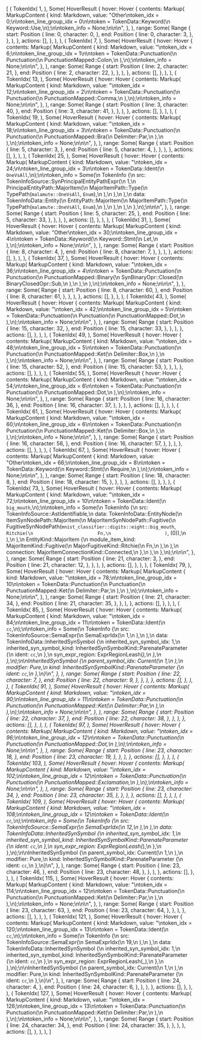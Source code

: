 [
    (
        TokenIdx(
            1,
        ),
        Some(
            HoverResult {
                hover: Hover {
                    contents: Markup(
                        MarkupContent {
                            kind: Markdown,
                            value: "Other\ntoken_idx = 0;\n\ntoken_line_group_idx = 0\n\ntoken = TokenData::Keyword(\n    Keyword::Use,\n);\n\ntoken_info = None;\n\n\n",
                        },
                    ),
                    range: Some(
                        Range {
                            start: Position {
                                line: 0,
                                character: 0,
                            },
                            end: Position {
                                line: 0,
                                character: 3,
                            },
                        },
                    ),
                },
                actions: [],
            },
        ),
    ),
    (
        TokenIdx(
            7,
        ),
        Some(
            HoverResult {
                hover: Hover {
                    contents: Markup(
                        MarkupContent {
                            kind: Markdown,
                            value: "\ntoken_idx = 6;\n\ntoken_line_group_idx = 1\n\ntoken = TokenData::Punctuation(\n    Punctuation(\n        PunctuationMapped::Colon,\n    ),\n);\n\ntoken_info = None;\n\n\n",
                        },
                    ),
                    range: Some(
                        Range {
                            start: Position {
                                line: 2,
                                character: 21,
                            },
                            end: Position {
                                line: 2,
                                character: 22,
                            },
                        },
                    ),
                },
                actions: [],
            },
        ),
    ),
    (
        TokenIdx(
            13,
        ),
        Some(
            HoverResult {
                hover: Hover {
                    contents: Markup(
                        MarkupContent {
                            kind: Markdown,
                            value: "\ntoken_idx = 12;\n\ntoken_line_group_idx = 2\n\ntoken = TokenData::Punctuation(\n    Punctuation(\n        PunctuationMapped::Comma,\n    ),\n);\n\ntoken_info = None;\n\n\n",
                        },
                    ),
                    range: Some(
                        Range {
                            start: Position {
                                line: 3,
                                character: 40,
                            },
                            end: Position {
                                line: 3,
                                character: 41,
                            },
                        },
                    ),
                },
                actions: [],
            },
        ),
    ),
    (
        TokenIdx(
            19,
        ),
        Some(
            HoverResult {
                hover: Hover {
                    contents: Markup(
                        MarkupContent {
                            kind: Markdown,
                            value: "\ntoken_idx = 18;\n\ntoken_line_group_idx = 3\n\ntoken = TokenData::Punctuation(\n    Punctuation(\n        PunctuationMapped::Bra(\n            Delimiter::Par,\n        ),\n    ),\n);\n\ntoken_info = None;\n\n\n",
                        },
                    ),
                    range: Some(
                        Range {
                            start: Position {
                                line: 5,
                                character: 3,
                            },
                            end: Position {
                                line: 5,
                                character: 4,
                            },
                        },
                    ),
                },
                actions: [],
            },
        ),
    ),
    (
        TokenIdx(
            25,
        ),
        Some(
            HoverResult {
                hover: Hover {
                    contents: Markup(
                        MarkupContent {
                            kind: Markdown,
                            value: "\ntoken_idx = 24;\n\ntoken_line_group_idx = 3\n\ntoken = TokenData::Ident(\n    `OneVsAll`,\n);\n\ntoken_info = Some(\n    TokenInfo {\n        src: TokenInfoSource::SynPrincipalEntityPathExpr(\n            1,\n            PrincipalEntityPath::MajorItem(\n                MajorItemPath::Type(\n                    TypePath(`malamute::OneVsAll`, `Enum`),\n                ),\n            ),\n        ),\n        data: TokenInfoData::Entity(\n            EntityPath::MajorItem(\n                MajorItemPath::Type(\n                    TypePath(`malamute::OneVsAll`, `Enum`),\n                ),\n            ),\n        ),\n    },\n);\n\n\n",
                        },
                    ),
                    range: Some(
                        Range {
                            start: Position {
                                line: 5,
                                character: 25,
                            },
                            end: Position {
                                line: 5,
                                character: 33,
                            },
                        },
                    ),
                },
                actions: [],
            },
        ),
    ),
    (
        TokenIdx(
            31,
        ),
        Some(
            HoverResult {
                hover: Hover {
                    contents: Markup(
                        MarkupContent {
                            kind: Markdown,
                            value: "Other\ntoken_idx = 30;\n\ntoken_line_group_idx = 4\n\ntoken = TokenData::Keyword(\n    Keyword::Stmt(\n        Let,\n    ),\n);\n\ntoken_info = None;\n\n\n",
                        },
                    ),
                    range: Some(
                        Range {
                            start: Position {
                                line: 8,
                                character: 4,
                            },
                            end: Position {
                                line: 8,
                                character: 7,
                            },
                        },
                    ),
                },
                actions: [],
            },
        ),
    ),
    (
        TokenIdx(
            37,
        ),
        Some(
            HoverResult {
                hover: Hover {
                    contents: Markup(
                        MarkupContent {
                            kind: Markdown,
                            value: "\ntoken_idx = 36;\n\ntoken_line_group_idx = 4\n\ntoken = TokenData::Punctuation(\n    Punctuation(\n        PunctuationMapped::Binary(\n            SynBinaryOpr::Closed(\n                BinaryClosedOpr::Sub,\n            ),\n        ),\n    ),\n);\n\ntoken_info = None;\n\n\n",
                        },
                    ),
                    range: Some(
                        Range {
                            start: Position {
                                line: 8,
                                character: 60,
                            },
                            end: Position {
                                line: 8,
                                character: 61,
                            },
                        },
                    ),
                },
                actions: [],
            },
        ),
    ),
    (
        TokenIdx(
            43,
        ),
        Some(
            HoverResult {
                hover: Hover {
                    contents: Markup(
                        MarkupContent {
                            kind: Markdown,
                            value: "\ntoken_idx = 42;\n\ntoken_line_group_idx = 5\n\ntoken = TokenData::Punctuation(\n    Punctuation(\n        PunctuationMapped::Dot,\n    ),\n);\n\ntoken_info = None;\n\n\n",
                        },
                    ),
                    range: Some(
                        Range {
                            start: Position {
                                line: 15,
                                character: 32,
                            },
                            end: Position {
                                line: 15,
                                character: 33,
                            },
                        },
                    ),
                },
                actions: [],
            },
        ),
    ),
    (
        TokenIdx(
            49,
        ),
        Some(
            HoverResult {
                hover: Hover {
                    contents: Markup(
                        MarkupContent {
                            kind: Markdown,
                            value: "\ntoken_idx = 48;\n\ntoken_line_group_idx = 5\n\ntoken = TokenData::Punctuation(\n    Punctuation(\n        PunctuationMapped::Ket(\n            Delimiter::Box,\n        ),\n    ),\n);\n\ntoken_info = None;\n\n\n",
                        },
                    ),
                    range: Some(
                        Range {
                            start: Position {
                                line: 15,
                                character: 52,
                            },
                            end: Position {
                                line: 15,
                                character: 53,
                            },
                        },
                    ),
                },
                actions: [],
            },
        ),
    ),
    (
        TokenIdx(
            55,
        ),
        Some(
            HoverResult {
                hover: Hover {
                    contents: Markup(
                        MarkupContent {
                            kind: Markdown,
                            value: "\ntoken_idx = 54;\n\ntoken_line_group_idx = 6\n\ntoken = TokenData::Punctuation(\n    Punctuation(\n        PunctuationMapped::Dot,\n    ),\n);\n\ntoken_info = None;\n\n\n",
                        },
                    ),
                    range: Some(
                        Range {
                            start: Position {
                                line: 16,
                                character: 36,
                            },
                            end: Position {
                                line: 16,
                                character: 37,
                            },
                        },
                    ),
                },
                actions: [],
            },
        ),
    ),
    (
        TokenIdx(
            61,
        ),
        Some(
            HoverResult {
                hover: Hover {
                    contents: Markup(
                        MarkupContent {
                            kind: Markdown,
                            value: "\ntoken_idx = 60;\n\ntoken_line_group_idx = 6\n\ntoken = TokenData::Punctuation(\n    Punctuation(\n        PunctuationMapped::Ket(\n            Delimiter::Box,\n        ),\n    ),\n);\n\ntoken_info = None;\n\n\n",
                        },
                    ),
                    range: Some(
                        Range {
                            start: Position {
                                line: 16,
                                character: 56,
                            },
                            end: Position {
                                line: 16,
                                character: 57,
                            },
                        },
                    ),
                },
                actions: [],
            },
        ),
    ),
    (
        TokenIdx(
            67,
        ),
        Some(
            HoverResult {
                hover: Hover {
                    contents: Markup(
                        MarkupContent {
                            kind: Markdown,
                            value: "Other\ntoken_idx = 66;\n\ntoken_line_group_idx = 8\n\ntoken = TokenData::Keyword(\n    Keyword::Stmt(\n        Require,\n    ),\n);\n\ntoken_info = None;\n\n\n",
                        },
                    ),
                    range: Some(
                        Range {
                            start: Position {
                                line: 18,
                                character: 8,
                            },
                            end: Position {
                                line: 18,
                                character: 15,
                            },
                        },
                    ),
                },
                actions: [],
            },
        ),
    ),
    (
        TokenIdx(
            73,
        ),
        Some(
            HoverResult {
                hover: Hover {
                    contents: Markup(
                        MarkupContent {
                            kind: Markdown,
                            value: "\ntoken_idx = 72;\n\ntoken_line_group_idx = 10\n\ntoken = TokenData::Ident(\n    `big_mouth`,\n);\n\ntoken_info = Some(\n    TokenInfo {\n        src: TokenInfoSource::AstIdentifiable,\n        data: TokenInfoData::EntityNode(\n            ItemSynNodePath::MajorItem(\n                MajorItemSynNodePath::Fugitive(\n                    FugitiveSynNodePath(`mnist_classifier::digits::eight::big_mouth`, `Ritchie(\n                        Fn,\n                    )`, (0)),\n                ),\n            ),\n            EntityKind::MajorItem {\n                module_item_kind: MajorItemKind::Fugitive(\n                    MajorFugitiveKind::Ritchie(\n                        Fn,\n                    ),\n                ),\n                connection: MajorItemConnectionKind::Connected,\n            },\n        ),\n    },\n);\n\n\n",
                        },
                    ),
                    range: Some(
                        Range {
                            start: Position {
                                line: 21,
                                character: 3,
                            },
                            end: Position {
                                line: 21,
                                character: 12,
                            },
                        },
                    ),
                },
                actions: [],
            },
        ),
    ),
    (
        TokenIdx(
            79,
        ),
        Some(
            HoverResult {
                hover: Hover {
                    contents: Markup(
                        MarkupContent {
                            kind: Markdown,
                            value: "\ntoken_idx = 78;\n\ntoken_line_group_idx = 10\n\ntoken = TokenData::Punctuation(\n    Punctuation(\n        PunctuationMapped::Ket(\n            Delimiter::Par,\n        ),\n    ),\n);\n\ntoken_info = None;\n\n\n",
                        },
                    ),
                    range: Some(
                        Range {
                            start: Position {
                                line: 21,
                                character: 34,
                            },
                            end: Position {
                                line: 21,
                                character: 35,
                            },
                        },
                    ),
                },
                actions: [],
            },
        ),
    ),
    (
        TokenIdx(
            85,
        ),
        Some(
            HoverResult {
                hover: Hover {
                    contents: Markup(
                        MarkupContent {
                            kind: Markdown,
                            value: "\ntoken_idx = 84;\n\ntoken_line_group_idx = 11\n\ntoken = TokenData::Ident(\n    `cc`,\n);\n\ntoken_info = Some(\n    TokenInfo {\n        src: TokenInfoSource::SemaExpr(\n            SemaExprIdx(\n                1,\n            ),\n        ),\n        data: TokenInfoData::InheritedSynSymbol {\n            inherited_syn_symbol_idx: 1,\n            inherited_syn_symbol_kind: InheritedSynSymbolKind::ParenateParameter {\n                ident: `cc`,\n            },\n            syn_expr_region: ExprRegionLeash(_),\n        },\n    },\n);\n\nInheritedSynSymbol {\n    parent_symbol_idx: Current(\n        1,\n    ),\n    modifier: Pure,\n    kind: InheritedSynSymbolKind::ParenateParameter {\n        ident: `cc`,\n    },\n}\n",
                        },
                    ),
                    range: Some(
                        Range {
                            start: Position {
                                line: 22,
                                character: 7,
                            },
                            end: Position {
                                line: 22,
                                character: 9,
                            },
                        },
                    ),
                },
                actions: [],
            },
        ),
    ),
    (
        TokenIdx(
            91,
        ),
        Some(
            HoverResult {
                hover: Hover {
                    contents: Markup(
                        MarkupContent {
                            kind: Markdown,
                            value: "\ntoken_idx = 90;\n\ntoken_line_group_idx = 11\n\ntoken = TokenData::Punctuation(\n    Punctuation(\n        PunctuationMapped::Ket(\n            Delimiter::Par,\n        ),\n    ),\n);\n\ntoken_info = None;\n\n\n",
                        },
                    ),
                    range: Some(
                        Range {
                            start: Position {
                                line: 22,
                                character: 37,
                            },
                            end: Position {
                                line: 22,
                                character: 38,
                            },
                        },
                    ),
                },
                actions: [],
            },
        ),
    ),
    (
        TokenIdx(
            97,
        ),
        Some(
            HoverResult {
                hover: Hover {
                    contents: Markup(
                        MarkupContent {
                            kind: Markdown,
                            value: "\ntoken_idx = 96;\n\ntoken_line_group_idx = 12\n\ntoken = TokenData::Punctuation(\n    Punctuation(\n        PunctuationMapped::Dot,\n    ),\n);\n\ntoken_info = None;\n\n\n",
                        },
                    ),
                    range: Some(
                        Range {
                            start: Position {
                                line: 23,
                                character: 18,
                            },
                            end: Position {
                                line: 23,
                                character: 19,
                            },
                        },
                    ),
                },
                actions: [],
            },
        ),
    ),
    (
        TokenIdx(
            103,
        ),
        Some(
            HoverResult {
                hover: Hover {
                    contents: Markup(
                        MarkupContent {
                            kind: Markdown,
                            value: "\ntoken_idx = 102;\n\ntoken_line_group_idx = 12\n\ntoken = TokenData::Punctuation(\n    Punctuation(\n        PunctuationMapped::Exclamation,\n    ),\n);\n\ntoken_info = None;\n\n\n",
                        },
                    ),
                    range: Some(
                        Range {
                            start: Position {
                                line: 23,
                                character: 34,
                            },
                            end: Position {
                                line: 23,
                                character: 35,
                            },
                        },
                    ),
                },
                actions: [],
            },
        ),
    ),
    (
        TokenIdx(
            109,
        ),
        Some(
            HoverResult {
                hover: Hover {
                    contents: Markup(
                        MarkupContent {
                            kind: Markdown,
                            value: "\ntoken_idx = 108;\n\ntoken_line_group_idx = 12\n\ntoken = TokenData::Ident(\n    `cc`,\n);\n\ntoken_info = Some(\n    TokenInfo {\n        src: TokenInfoSource::SemaExpr(\n            SemaExprIdx(\n                12,\n            ),\n        ),\n        data: TokenInfoData::InheritedSynSymbol {\n            inherited_syn_symbol_idx: 1,\n            inherited_syn_symbol_kind: InheritedSynSymbolKind::ParenateParameter {\n                ident: `cc`,\n            },\n            syn_expr_region: ExprRegionLeash(_),\n        },\n    },\n);\n\nInheritedSynSymbol {\n    parent_symbol_idx: Current(\n        1,\n    ),\n    modifier: Pure,\n    kind: InheritedSynSymbolKind::ParenateParameter {\n        ident: `cc`,\n    },\n}\n",
                        },
                    ),
                    range: Some(
                        Range {
                            start: Position {
                                line: 23,
                                character: 46,
                            },
                            end: Position {
                                line: 23,
                                character: 48,
                            },
                        },
                    ),
                },
                actions: [],
            },
        ),
    ),
    (
        TokenIdx(
            115,
        ),
        Some(
            HoverResult {
                hover: Hover {
                    contents: Markup(
                        MarkupContent {
                            kind: Markdown,
                            value: "\ntoken_idx = 114;\n\ntoken_line_group_idx = 12\n\ntoken = TokenData::Punctuation(\n    Punctuation(\n        PunctuationMapped::Ket(\n            Delimiter::Par,\n        ),\n    ),\n);\n\ntoken_info = None;\n\n\n",
                        },
                    ),
                    range: Some(
                        Range {
                            start: Position {
                                line: 23,
                                character: 63,
                            },
                            end: Position {
                                line: 23,
                                character: 64,
                            },
                        },
                    ),
                },
                actions: [],
            },
        ),
    ),
    (
        TokenIdx(
            121,
        ),
        Some(
            HoverResult {
                hover: Hover {
                    contents: Markup(
                        MarkupContent {
                            kind: Markdown,
                            value: "\ntoken_idx = 120;\n\ntoken_line_group_idx = 13\n\ntoken = TokenData::Ident(\n    `cc`,\n);\n\ntoken_info = Some(\n    TokenInfo {\n        src: TokenInfoSource::SemaExpr(\n            SemaExprIdx(\n                19,\n            ),\n        ),\n        data: TokenInfoData::InheritedSynSymbol {\n            inherited_syn_symbol_idx: 1,\n            inherited_syn_symbol_kind: InheritedSynSymbolKind::ParenateParameter {\n                ident: `cc`,\n            },\n            syn_expr_region: ExprRegionLeash(_),\n        },\n    },\n);\n\nInheritedSynSymbol {\n    parent_symbol_idx: Current(\n        1,\n    ),\n    modifier: Pure,\n    kind: InheritedSynSymbolKind::ParenateParameter {\n        ident: `cc`,\n    },\n}\n",
                        },
                    ),
                    range: Some(
                        Range {
                            start: Position {
                                line: 24,
                                character: 4,
                            },
                            end: Position {
                                line: 24,
                                character: 6,
                            },
                        },
                    ),
                },
                actions: [],
            },
        ),
    ),
    (
        TokenIdx(
            127,
        ),
        Some(
            HoverResult {
                hover: Hover {
                    contents: Markup(
                        MarkupContent {
                            kind: Markdown,
                            value: "\ntoken_idx = 126;\n\ntoken_line_group_idx = 13\n\ntoken = TokenData::Punctuation(\n    Punctuation(\n        PunctuationMapped::Ket(\n            Delimiter::Par,\n        ),\n    ),\n);\n\ntoken_info = None;\n\n\n",
                        },
                    ),
                    range: Some(
                        Range {
                            start: Position {
                                line: 24,
                                character: 34,
                            },
                            end: Position {
                                line: 24,
                                character: 35,
                            },
                        },
                    ),
                },
                actions: [],
            },
        ),
    ),
]